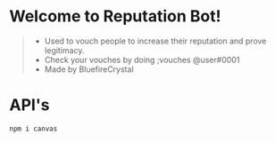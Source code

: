 # Welcome to Reputation Bot!

> - Used to vouch people to increase their reputation and prove legitimacy.
> - Check your vouches by doing ;vouches @user#0001
> - Made by BluefireCrystal

# API's

```cmd
npm i canvas
```